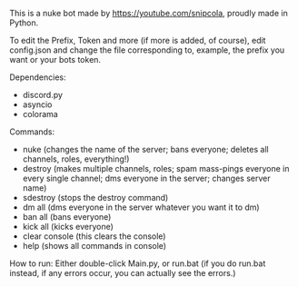 This is a nuke bot made by https://youtube.com/snipcola, proudly made in Python.

To edit the Prefix, Token and more (if more is added, of course), edit config.json and change the file corresponding to, example, the prefix you want or your bots token.

Dependencies:
- discord.py
- asyncio
- colorama

Commands:
- nuke (changes the name of the server; bans everyone; deletes all channels, roles, everything!)
- destroy (makes multiple channels, roles; spam mass-pings everyone in every single channel; dms everyone in the server; changes server name)
- sdestroy (stops the destroy command)
- dm all (dms everyone in the server whatever you want it to dm)
- ban all (bans everyone)
- kick all (kicks everyone)
- clear console (this clears the console)
- help (shows all commands in console)

How to run:
Either double-click Main.py, or run.bat (if you do run.bat instead, if any errors occur, you can actually see the errors.)